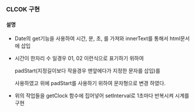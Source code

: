 ### CLCOK 구현

#### 설명

* Date의 get기능을 사용하여 시간, 분, 초, 를 가져와 innerText를 통해서 html문서에 삽입

* 시간이 한자리 수 일경우 01, 02 이런식으로 표기하기 위하여  

  padStart(지정길이보다 작을경우 맨앞에다가 지정한 문자를 삽입)를

  사용하였고 위에 padStart를 사용하기 위하여 문자형으로 변경 하였다.

* 위의 작업들을 getClock 함수에 집어넣어 setInterval로 1초마다 반복시켜 시계를 구현





